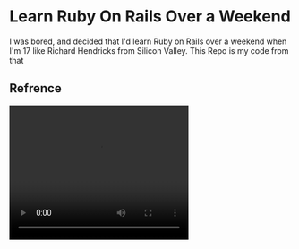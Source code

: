 # Learn Ruby On Rails Over a Weekend
I was bored, and decided that I'd learn Ruby on Rails over a weekend when I'm 17 like Richard Hendricks from Silicon Valley.  This Repo is my code from that 
## Refrence
<video width="320" height="240" controls>
  <source src="https://tv.yarn.co/yarn-clip/de246995-2c76-455a-8a55-873478146830" type="video/mp4">
Your browser does not support the video tag.
</video>

